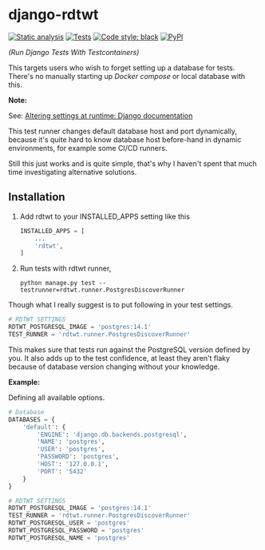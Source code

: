 # django-rdtwt

[![Static analysis](https://github.com/wonkybream/django-rdtwt/actions/workflows/static-analysis.yml/badge.svg?branch=main)](https://github.com/wonkybream/django-rdtwt/actions/workflows/static-analysis.yml)
[![Tests](https://github.com/wonkybream/django-rdtwt/actions/workflows/tests.yml/badge.svg?branch=main)](https://github.com/wonkybream/django-rdtwt/actions/workflows/tests.yml)
[![Code style: black](https://img.shields.io/badge/code%20style-black-000000.svg)](https://github.com/psf/black)
[![PyPI](https://img.shields.io/pypi/v/django-rdtwt)](https://pypi.org/project/django-rdtwt/)

*(Run Django Tests With Testcontainers)*

This targets users who wish to forget setting up a database for tests. There's no manually starting up *Docker compose* or local database with this.

**Note:**

See: [Altering settings at runtime: Django documentation](https://docs.djangoproject.com/en/3.2/topics/settings/#altering-settings-at-runtime)

This test runner changes default database host and port dynamically, because it's quite hard to know database host before-hand in dynamic environments, for example some CI/CD runners.

Still this just works and is quite simple, that's why I haven't spent that much time investigating alternative solutions. 

## Installation

1. Add rdtwt to your INSTALLED_APPS setting like this
    ```python
    INSTALLED_APPS = [
        ...
        'rdtwt',
    ]
    ```

2. Run tests with rdtwt runner,
    ```shell
    python manage.py test --testrunner=rdtwt.runner.PostgresDiscoverRunner
    ```

Though what I really suggest is to put following in your test settings.

```python
# RDTWT SETTINGS
RDTWT_POSTGRESQL_IMAGE = 'postgres:14.1'
TEST_RUNNER = 'rdtwt.runner.PostgresDiscoverRunner'
```

This makes sure that tests run against the PostgreSQL version defined by you. It also adds up to the test confidence, at least they aren't flaky because of database version changing without your knowledge.

**Example:**

Defining all available options.

```python
# Database
DATABASES = {
    'default': {
        'ENGINE': 'django.db.backends.postgresql',
        'NAME': 'postgres',
        'USER': 'postgres',
        'PASSWORD': 'postgres',
        'HOST': '127.0.0.1',
        'PORT': '5432'
    }
}

# RDTWT SETTINGS
RDTWT_POSTGRESQL_IMAGE = 'postgres:14.1'
TEST_RUNNER = 'rdtwt.runner.PostgresDiscoverRunner'
RDTWT_POSTGRESQL_USER = 'postgres'
RDTWT_POSTGRESQL_PASSWORD = 'postgres'
RDTWT_POSTGRESQL_NAME = 'postgres'
```
